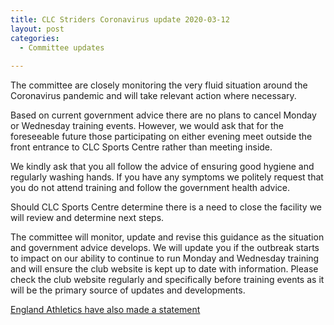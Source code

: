 ```yaml
---
title: CLC Striders Coronavirus update 2020-03-12
layout: post
categories:
  - Committee updates
  
---
```


The committee are closely monitoring the very fluid situation around the Coronavirus pandemic and will take relevant action where necessary.

Based on current government advice there are no plans to cancel Monday or Wednesday training events. However, we would ask that for the foreseeable future those participating on either evening meet outside the front entrance to CLC Sports Centre rather than meeting inside.

We kindly ask that you all follow the advice of ensuring good hygiene and regularly washing hands. If you have any symptoms we politely request that you do not attend training and follow the government health advice.

Should CLC Sports Centre determine there is a need to close the facility we will review and determine next steps.

The committee will monitor, update and revise this guidance as the situation and government advice develops. We will update you if the outbreak starts to impact on our ability to continue to run Monday and Wednesday training and will ensure the club website is kept up to date with information. Please check the club website regularly and specifically before training events as it will be the primary source of updates and developments.

[England Athletics have also made a statement](https://www.englandathletics.org/athletics-and-running/news/coronavirus-statement/)
